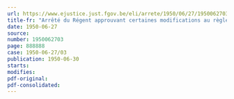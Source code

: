 ```yaml
---
url: https://www.ejustice.just.fgov.be/eli/arrete/1950/06/27/1950062703/justel
title-fr: "Arrêté du Régent approuvant certaines modifications au règlement pour la perception d'un droit de magasin sur les marchandises arrivant à destination du magasin spécial de l'entrepôt public de Malines"
date: 1950-06-27
source:
number: 1950062703
page: 888888
case: 1950-06-27/03
publication: 1950-06-30
starts:
modifies:
pdf-original:
pdf-consolidated:
---
```



